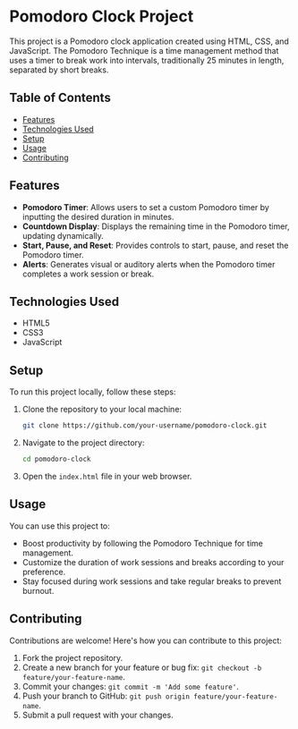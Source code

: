 # Pomodoro Clock Project

This project is a Pomodoro clock application created using HTML, CSS, and JavaScript. The Pomodoro Technique is a time management method that uses a timer to break work into intervals, traditionally 25 minutes in length, separated by short breaks.

## Table of Contents

- [Features](#features)
- [Technologies Used](#technologies-used)
- [Setup](#setup)
- [Usage](#usage)
- [Contributing](#contributing)


## Features

- **Pomodoro Timer**: Allows users to set a custom Pomodoro timer by inputting the desired duration in minutes.
- **Countdown Display**: Displays the remaining time in the Pomodoro timer, updating dynamically.
- **Start, Pause, and Reset**: Provides controls to start, pause, and reset the Pomodoro timer.
- **Alerts**: Generates visual or auditory alerts when the Pomodoro timer completes a work session or break.

## Technologies Used

- HTML5
- CSS3
- JavaScript

## Setup

To run this project locally, follow these steps:

1. Clone the repository to your local machine:

   ```bash
   git clone https://github.com/your-username/pomodoro-clock.git
   ```

2. Navigate to the project directory:

   ```bash
   cd pomodoro-clock
   ```

3. Open the `index.html` file in your web browser.

## Usage

You can use this project to:

- Boost productivity by following the Pomodoro Technique for time management.
- Customize the duration of work sessions and breaks according to your preference.
- Stay focused during work sessions and take regular breaks to prevent burnout.

## Contributing

Contributions are welcome! Here's how you can contribute to this project:

1. Fork the project repository.
2. Create a new branch for your feature or bug fix: `git checkout -b feature/your-feature-name`.
3. Commit your changes: `git commit -m 'Add some feature'`.
4. Push your branch to GitHub: `git push origin feature/your-feature-name`.
5. Submit a pull request with your changes.

